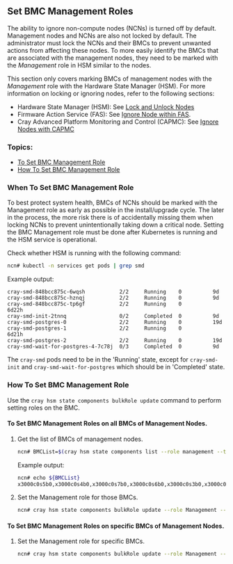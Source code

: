 ## Set BMC Management Roles

The ability to ignore non-compute nodes (NCNs) is turned off by default. Management nodes and NCNs are also not locked by
default. The administrator must lock the NCNs and their BMCs to prevent unwanted actions from affecting these nodes. To more
easily identify the BMCs that are associated with the management nodes, they need to be marked with the *Management* role in
HSM similar to the nodes.

This section only covers marking BMCs of management nodes with the *Management* role with the Hardware State Manager (HSM).
For more information on locking or ignoring nodes, refer to the following sections:

   * Hardware State Manager (HSM): See [Lock and Unlock Nodes](Lock_and_Unlock_Management_Nodes.md)
   * Firmware Action Service (FAS): See [Ignore Node within FAS](../firmware/FAS_Admin_Procedures.md#ignore).
   * Cray Advanced Platform Monitoring and Control (CAPMC): See [Ignore Nodes with CAPMC](../power_management/Ignore_Nodes_with_CAPMC.md)

### Topics:

   * [To Set BMC Management Role](#when-to-set-bmc-management-role)
   * [How To Set BMC Management Role](#how-to-set-bmc-management-role)


<a name="when-to-set-bmc-management-role"></a>

### When To Set BMC Management Role

To best protect system health, BMCs of NCNs should be marked with the Management role as early as possible in the install/upgrade cycle. The later in the process, the more risk there is of accidentally missing them when locking NCNs to prevent unintentionally taking down a critical node. Setting the BMC Management role must be done after Kubernetes is running and the HSM service is operational.

Check whether HSM is running with the following command:

```bash
ncn# kubectl -n services get pods | grep smd
```

Example output:

```
cray-smd-848bcc875c-6wqsh           2/2     Running    0          9d
cray-smd-848bcc875c-hznqj           2/2     Running    0          9d
cray-smd-848bcc875c-tp6gf           2/2     Running    0          6d22h
cray-smd-init-2tnnq                 0/2     Completed  0          9d
cray-smd-postgres-0                 2/2     Running    0          19d
cray-smd-postgres-1                 2/2     Running    0          6d21h
cray-smd-postgres-2                 2/2     Running    0          19d
cray-smd-wait-for-postgres-4-7c78j  0/3     Completed  0          9d
```

The `cray-smd` pods need to be in the 'Running' state, except for `cray-smd-init` and
`cray-smd-wait-for-postgres` which should be in 'Completed' state.

<a name="how-to-set-bmc-management-role"></a>

### How To Set BMC Management Role

Use the `cray hsm state components bulkRole update` command to perform setting roles on the BMC.

#### To Set BMC Management Roles on all BMCs of Management Nodes.

1. Get the list of BMCs of management nodes.
   ```bash
   ncn# BMCList=$(cray hsm state components list --role management --type node --format json | jq -r .Components[].ID | sed 's/n[0-9]*//' | tr '\n' ',' | sed 's/.$//')
   ```

   Example output:

   ```bash
   ncn# echo ${BMCList}
   x3000c0s5b0,x3000c0s4b0,x3000c0s7b0,x3000c0s6b0,x3000c0s3b0,x3000c0s2b0,x3000c0s9b0,x3000c0s8b0
   ```

1. Set the Management role for those BMCs.
   ```bash
   ncn# cray hsm state components bulkRole update --role Management --component-ids ${BMCList}
   ```

#### To Set BMC Management Roles on specific BMCs of Management Nodes.

1. Set the Management role for specific BMCs.
   ```bash
   ncn# cray hsm state components bulkRole update --role Management --component-ids x3000c0s8b0
   ```
